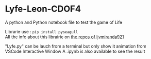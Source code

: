 # Lyfe-Leon-CDOF4
A python and Python notebook file to test the game of Life

Librarie use : `pip install pyseagull`  
All the info about this librairie on [the repos of ljvmiranda921](https://github.com/ljvmiranda921/seagull.git)  

"Lyfe.py" can be lauch from a terminal but only show it animation from VSCode Interactive Window
A .ipynb is also available to see the result
